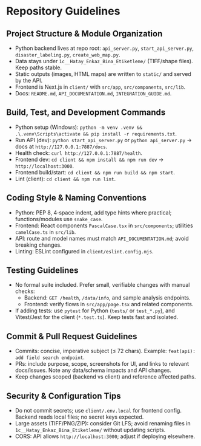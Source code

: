 # Repository Guidelines

## Project Structure & Module Organization
- Python backend lives at repo root: `api_server.py`, `start_api_server.py`, `disaster_labeling.py`, `create_web_map.py`.
- Data stays under `1c__Hatay_Enkaz_Bina_Etiketleme/` (TIFF/shape files). Keep paths stable.
- Static outputs (images, HTML maps) are written to `static/` and served by the API.
- Frontend is Next.js in `client/` with `src/app`, `src/components`, `src/lib`.
- Docs: `README.md`, `API_DOCUMENTATION.md`, `INTEGRATION_GUIDE.md`.

## Build, Test, and Development Commands
- Python setup (Windows): `python -m venv .venv && .\.venv\Scripts\activate && pip install -r requirements.txt`.
- Run API (dev): `python start_api_server.py` or `python api_server.py` → docs at `http://127.0.0.1:7887/docs`.
- Health check: `curl http://127.0.0.1:7887/health`.
- Frontend dev: `cd client && npm install && npm run dev` → `http://localhost:3000`.
- Frontend build/start: `cd client && npm run build && npm start`.
- Lint (client): `cd client && npm run lint`.

## Coding Style & Naming Conventions
- Python: PEP 8, 4‑space indent, add type hints where practical; functions/modules use `snake_case`.
- Frontend: React components `PascalCase.tsx` in `src/components`; utilities `camelCase.ts` in `src/lib`.
- API: route and model names must match `API_DOCUMENTATION.md`; avoid breaking changes.
- Linting: ESLint configured in `client/eslint.config.mjs`.

## Testing Guidelines
- No formal suite included. Prefer small, verifiable changes with manual checks:
  - Backend: `GET /health`, `/data/info`, and sample analysis endpoints.
  - Frontend: verify flows in `src/app/page.tsx` and related components.
- If adding tests: use `pytest` for Python (`tests/` or `test_*.py`), and Vitest/Jest for the client (`*.test.ts`). Keep tests fast and isolated.

## Commit & Pull Request Guidelines
- Commits: concise, imperative subject (≤ 72 chars). Example: `feat(api): add field search endpoint`.
- PRs: include purpose, scope, screenshots for UI, and links to relevant docs/issues. Note any data/schema impacts and API changes.
- Keep changes scoped (backend vs client) and reference affected paths.

## Security & Configuration Tips
- Do not commit secrets; use `client/.env.local` for frontend config. Backend reads local files; no secret keys expected.
- Large assets (TIFF/PNG/ZIP): consider Git LFS; avoid renaming files in `1c__Hatay_Enkaz_Bina_Etiketleme/` without updating scripts.
- CORS: API allows `http://localhost:3000`; adjust if deploying elsewhere.

